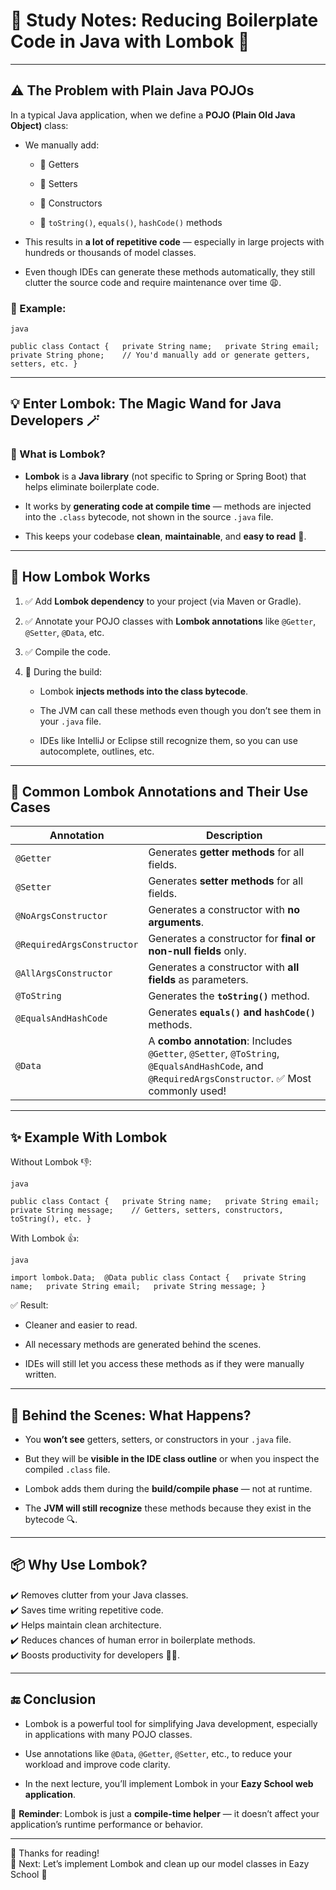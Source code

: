 # 📘 Study Notes: Reducing Boilerplate Code in Java with Lombok 🚀

---

## ⚠️ The Problem with Plain Java POJOs

In a typical Java application, when we define a **POJO (Plain Old Java Object)** class:

- We manually add:
    
    - 🔁 Getters
        
    - 📝 Setters
        
    - 🔧 Constructors
        
    - 🧾 `toString()`, `equals()`, `hashCode()` methods
        
- This results in **a lot of repetitive code** — especially in large projects with hundreds or thousands of model classes.
    
- Even though IDEs can generate these methods automatically, they still clutter the source code and require maintenance over time 😩.
    

### 📁 Example:

	java

	public class Contact {   private String name;   private String email;   private String phone;    // You'd manually add or generate getters, setters, etc. }

---

## 💡 Enter **Lombok**: The Magic Wand for Java Developers 🪄

### 🌱 What is Lombok?

- **Lombok** is a **Java library** (not specific to Spring or Spring Boot) that helps eliminate boilerplate code.
    
- It works by **generating code at compile time** — methods are injected into the `.class` bytecode, not shown in the source `.java` file.
    
- This keeps your codebase **clean**, **maintainable**, and **easy to read** 🧼.
    

---

## 🧩 How Lombok Works

1. ✅ Add **Lombok dependency** to your project (via Maven or Gradle).
    
2. ✅ Annotate your POJO classes with **Lombok annotations** like `@Getter`, `@Setter`, `@Data`, etc.
    
3. ✅ Compile the code.
    
4. 🧠 During the build:
    
    - Lombok **injects methods into the class bytecode**.
        
    - The JVM can call these methods even though you don’t see them in your `.java` file.
        
    - IDEs like IntelliJ or Eclipse still recognize them, so you can use autocomplete, outlines, etc.
        

---

## 🔖 Common Lombok Annotations and Their Use Cases

|Annotation|Description|
|---|---|
|`@Getter`|Generates **getter methods** for all fields.|
|`@Setter`|Generates **setter methods** for all fields.|
|`@NoArgsConstructor`|Generates a constructor with **no arguments**.|
|`@RequiredArgsConstructor`|Generates a constructor for **final or non-null fields** only.|
|`@AllArgsConstructor`|Generates a constructor with **all fields** as parameters.|
|`@ToString`|Generates the **`toString()`** method.|
|`@EqualsAndHashCode`|Generates **`equals()` and `hashCode()`** methods.|
|`@Data`|A **combo annotation**: Includes `@Getter`, `@Setter`, `@ToString`, `@EqualsAndHashCode`, and `@RequiredArgsConstructor`. ✅ Most commonly used!|

---

## ✨ Example With Lombok

Without Lombok 👎:

	java

	public class Contact {   private String name;   private String email;   private String message;    // Getters, setters, constructors, toString(), etc. }

With Lombok 👍:

	java

	import lombok.Data;  @Data public class Contact {   private String name;   private String email;   private String message; }

✅ Result:

- Cleaner and easier to read.
    
- All necessary methods are generated behind the scenes.
    
- IDEs will still let you access these methods as if they were manually written.
    

---

## 🧠 Behind the Scenes: What Happens?

- You **won’t see** getters, setters, or constructors in your `.java` file.
    
- But they will be **visible in the IDE class outline** or when you inspect the compiled `.class` file.
    
- Lombok adds them during the **build/compile phase** — not at runtime.
    
- The **JVM will still recognize** these methods because they exist in the bytecode 🔍.
    

---

## 📦 Why Use Lombok?

✔️ Removes clutter from your Java classes.  
✔️ Saves time writing repetitive code.  
✔️ Helps maintain clean architecture.  
✔️ Reduces chances of human error in boilerplate methods.  
✔️ Boosts productivity for developers 🧑‍💻.

---

## 🔚 Conclusion

- Lombok is a powerful tool for simplifying Java development, especially in applications with many POJO classes.
    
- Use annotations like `@Data`, `@Getter`, `@Setter`, etc., to reduce your workload and improve code clarity.
    
- In the next lecture, you’ll implement Lombok in your **Eazy School web application**.
    

🔔 **Reminder**: Lombok is just a **compile-time helper** — it doesn’t affect your application’s runtime performance or behavior.

---

👋 Thanks for reading!  
🎯 Next: Let’s implement Lombok and clean up our model classes in Eazy School 🚀